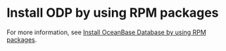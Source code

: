 Install ODP by using RPM packages 
======================================================



For more information, see [Install OceanBase Database by using RPM packages](https://open.oceanbase.com/docs/community/oceanbase-database/V3.1.1/install-the-oceanbase-database-by-using-the-rpm-package).
